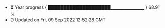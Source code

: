 - ⏳ Year progress { ████████████████████▁▁▁▁▁▁▁▁▁▁ } 68.91 %
- ⏰ Updated on Fri, 09 Sep 2022 12:52:28 GMT

